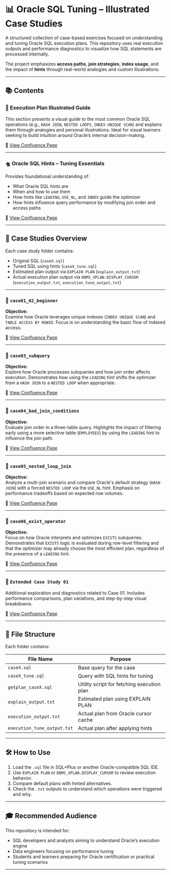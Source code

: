 # 📊 Oracle SQL Tuning – Illustrated Case Studies

A structured collection of case-based exercises focused on understanding and tuning Oracle SQL execution plans. This repository uses real execution outputs and performance diagnostics to visualize how SQL statements are processed internally.

The project emphasizes **access paths**, **join strategies**, **index usage**, and the impact of **hints** through real-world analogies and custom illustrations.

---

## 📚 Contents

### 🎨 Execution Plan Illustrated Guide

This section presents a visual guide to the most common Oracle SQL operations (e.g., `HASH JOIN`, `NESTED LOOPS`, `INDEX UNIQUE SCAN`) and explains them through analogies and personal illustrations. Ideal for visual learners seeking to build intuition around Oracle’s internal decision-making.

📄 [View Confluence Page](https://victorcardenasgil.atlassian.net/wiki/x/AQCd?atlOrigin=eyJpIjoiNjc5OWUzMGFjMzkyNDU2NTk2MGIzMzkyNzc2YmM2NTMiLCJwIjoiYyJ9)

---

### 🛸 Oracle SQL Hints – Tuning Essentials

Provides foundational understanding of:
- What Oracle SQL hints are
- When and how to use them
- How hints like `LEADING`, `USE_NL`, and `INDEX` guide the optimizer
- How hints influence query performance by modifying join order and access paths

📄 [View Confluence Page](https://victorcardenasgil.atlassian.net/wiki/x/AoB-/?atlOrigin=eyJpIjoiMGJlNzFlYjBkOGM3NDkzM2E0ODJmMzc5YzJhNmJlNzEiLCJwIjoiYyJ9)

---

## 🧪 Case Studies Overview

Each case study folder contains:
- Original SQL (`caseX.sql`)
- Tuned SQL using hints (`caseX_tune.sql`)
- Estimated plan output via `EXPLAIN PLAN` (`explain_output.txt`)
- Actual execution plan output via `DBMS_XPLAN.DISPLAY_CURSOR` (`execution_output.txt`, `execution_tune_output.txt`)

---

### 🔹 `case01_02_beginner`
**Objective:**  
Examine how Oracle leverages unique indexes (`INDEX UNIQUE SCAN`) and `TABLE ACCESS BY ROWID`. Focus is on understanding the basic flow of indexed access.

📄 [View Confluence Page](https://victorcardenasgil.atlassian.net/wiki/x/AYB3?atlOrigin=eyJpIjoiNjIyMmE3MmQ0ZGNkNGI4MmFmNjRhOWQxNjQwMTk0NDAiLCJwIjoiYyJ9)

---

### 🔹 `case03_subquery`
**Objective:**  
Explore how Oracle processes subqueries and how join order affects execution. Demonstrates how using the `LEADING` hint shifts the optimizer from a `HASH JOIN` to a `NESTED LOOP` when appropriate.

📄 [View Confluence Page](https://victorcardenasgil.atlassian.net/wiki/x/BoB4?atlOrigin=eyJpIjoiMzQzZGVjODc1OWNkNDBiZDhkNGY5OGU2ZjJkN2E5NzciLCJwIjoiYyJ9)

---

### 🔹 `case04_bad_join_conditions`
**Objective:**  
Evaluate join order in a three-table query. Highlights the impact of filtering early using a more selective table (`EMPLOYEES`) by using the `LEADING` hint to influence the join path.

📄 [View Confluence Page](https://victorcardenasgil.atlassian.net/wiki/x/BICs?atlOrigin=eyJpIjoiZDlmNDRkMmYwODExNGQ4ZTg1Nzk3NmVhNzU4ZmUzYTkiLCJwIjoiYyJ9)

---

### 🔹 `case05_nested_loop_join`
**Objective:**  
Analyze a multi-join scenario and compare Oracle's default strategy (`HASH JOIN`) with a forced `NESTED LOOP` via the `USE_NL` hint. Emphasis on performance tradeoffs based on expected row volumes.

📄 [View Confluence Page](https://victorcardenasgil.atlassian.net/wiki/x/AQCv?atlOrigin=eyJpIjoiNjE2NjFjYWNjNzcwNDNmZGJhMjUwYWE1NzQ2YTdkNWQiLCJwIjoiYyJ9)

---

### 🔹 `case06_exist_operator`
**Objective:**  
Focus on how Oracle interprets and optimizes `EXISTS` subqueries. Demonstrates that `EXISTS` logic is evaluated during row-level filtering and that the optimizer may already choose the most efficient plan, regardless of the presence of a `LEADING` hint.

📄 [View Confluence Page](https://victorcardenasgil.atlassian.net/wiki/x/AYCx?atlOrigin=eyJpIjoiN2I2NTE4M2UwMDNlNDA4ZDgzZTAyNjg5OWUzOTA2MmEiLCJwIjoiYyJ9)

---

### 🧩 `Extended Case Study 01`
Additional exploration and diagnostics related to Case 01. Includes performance comparisons, plan variations, and step-by-step visual breakdowns.

📄 [View Confluence Page](https://victorcardenasgil.atlassian.net/wiki/x/AYAF?atlOrigin=eyJpIjoiZDA1ZmQ5YTRlMjk1NDFmNzlkYjg1ZmMxYWUzN2EwYjYiLCJwIjoiYyJ9)

---

## 📁 File Structure

Each folder contains:

| File Name                | Purpose                                             |
|-----------------------------|--------------------------------------------------|
| `caseX.sql`                 | Base query for the case                          |
| `caseX_tune.sql`            | Query with SQL hints for tuning                  |
| `getplan_caseX.sql`         | Utility script for fetching execution plan       |
| `explain_output.txt`        | Estimated plan using EXPLAIN PLAN                |
| `execution_output.txt`      | Actual plan from Oracle cursor cache             |
| `execution_tune_output.txt` | Actual plan after applying hints                 |

---

## 🛠️ How to Use

1. Load the `.sql` file in SQL*Plus or another Oracle-compatible SQL IDE.
2. Use `EXPLAIN PLAN` or `DBMS_XPLAN.DISPLAY_CURSOR` to review execution behavior.
3. Compare default plans with hinted alternatives.
4. Check the `.txt` outputs to understand which operations were triggered and why.

---

## 🎓 Recommended Audience

This repository is intended for:
- SQL developers and analysts aiming to understand Oracle’s execution engine
- Data engineers focusing on performance tuning
- Students and learners preparing for Oracle certification or practical tuning scenarios

---
